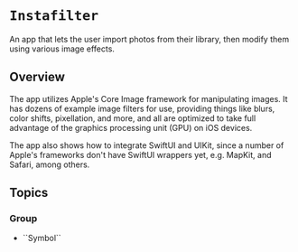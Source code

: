 # ``Instafilter``

An app that lets the user import photos from their library, then modify them using various image effects.

## Overview

The app utilizes Apple's Core Image framework for manipulating images. It has dozens of example image filters for use,
providing things like blurs, color shifts, pixellation, and more, and all are optimized to take full advantage of the 
graphics processing unit (GPU) on iOS devices.

The app also shows how to integrate SwiftUI and UIKit, since a number of Apple's frameworks don't have SwiftUI wrappers yet,
e.g. MapKit, and Safari, among others.

## Topics

### <!--@START_MENU_TOKEN@-->Group<!--@END_MENU_TOKEN@-->

- <!--@START_MENU_TOKEN@-->``Symbol``<!--@END_MENU_TOKEN@-->
